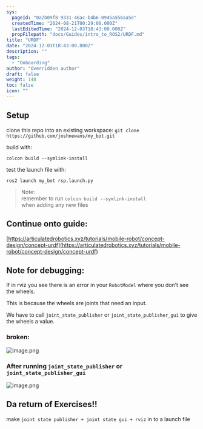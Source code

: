```yaml
---
sys:
  pageId: "0a2b09f8-9331-46ac-b4b6-0945a556aa5e"
  createdTime: "2024-08-21T00:29:00.000Z"
  lastEditedTime: "2024-12-03T18:43:00.000Z"
  propFilepath: "docs/Guides/intro_to_ROS2/URDF.md"
title: "URDF"
date: "2024-12-03T18:43:00.000Z"
description: ""
tags:
  - "Onboarding"
author: "Overridden author"
draft: false
weight: 148
toc: false
icon: ""
---
```


## Setup

clone this repo into an existing workspace:
`git clone https://github.com/joshnewans/my_bot.git`

build with:

`colcon build --symlink-install`

test the launch file with:

`ros2 launch my_bot rsp.launch.py`

> Note:  
> remember to run `colcon build --symlink-install`  
> when adding any new files

## Continue onto guide:

[https://articulatedrobotics.xyz/tutorials/mobile-robot/concept-design/concept-urdf](https://articulatedrobotics.xyz/tutorials/mobile-robot/concept-design/concept-urdf)

## Note for debugging:

If in rviz you see there is an error in your `RobotModel` where you don’t see the wheels.

This is because the wheels are joints that need an input. 

We have to call `joint_state_publisher` or `joint_state_publisher_gui` to give the wheels a value.

### broken:

![image.png](https://prod-files-secure.s3.us-west-2.amazonaws.com/d518164a-d88e-44d1-a4ee-3adb3bd8bce0/96a1d089-1f17-4dbf-8563-f2aef56a4d37/image.png?X-Amz-Algorithm=AWS4-HMAC-SHA256&X-Amz-Content-Sha256=UNSIGNED-PAYLOAD&X-Amz-Credential=ASIAZI2LB466QTASQ6UV%2F20250217%2Fus-west-2%2Fs3%2Faws4_request&X-Amz-Date=20250217T003836Z&X-Amz-Expires=3600&X-Amz-Security-Token=IQoJb3JpZ2luX2VjEEAaCXVzLXdlc3QtMiJHMEUCIQCRqeJZtlz3DKLwrPjtNUjh6o2RldSmOt%2BOVw8PEJRQIwIgPyeQMYWE%2BC3gLptZKUEmnRCT42VWzUOr6NNFY2zcgScq%2FwMIaRAAGgw2Mzc0MjMxODM4MDUiDHHv%2Bk1hE4recOmwuSrcA%2FicjvYMeQFUmihen4q1QQYw0JOb0Wlx8tirZiSgSaPQkvJFjWugZXcVkx9Ejtktw963AV0SDWdC0kdwbxcLZ1mCtT6HybdlXVInseGiLgylZR8NVxhSUekEzv%2FrkAcm387yCNmwPh0n%2FNjZ2AZQlufUdwbQdlknlC2S5y1yxjjrPVbmPKhi2HxZNp2VHQKBpW2Db0M6TW6DwBvOdBHBW385jV%2BULwIyN%2FEQVuU9ZNJ%2BWoE%2BbXUfW2LVtOXFmKPwyNi0s5kgMwW5TLxVoYcnPiPgSLFOug98Zi3n6g4gHhVEoAFlDfFlUhhQ3P7n1uTdzaIz8OlK3wiyA213%2FHiKoxLFr7r4kxOwK8z36WHE3l7JpalD33ChkRAhrpz99BfUoh2KJTBeYuAU112YuF%2FRm2dEpt9nGEAprOYhuDlezNVGwgeNT2nfgVkah66Rdf4bB42SmozXimM7gk7rIchZ9g%2B1%2BYOB4l5TemNpsyVqtxipFAMZ0Upco9JvHh5QQEdgYRcGpgSLaWH2Nn22qH1N258b8cyaypmATYnDLbvQ%2FPCLUUDPKzdMhV7azAHLTTNr%2B58SL3r9gbaz40q12B10VpXRRE3JQprvEohnnrHeQnprsFIFIDg3z2fVWutdMIqAyr0GOqUBZQ1stFeEdnBnKOZ2pWpylXWVaDCd7kWrbrZTJ9BZ%2BKxPl6ItRNS4c%2BU8h1rhkEPfcWL8cQHh0AtO9Z5VZ7jCsqSgEGavId1xibIPcF5FUZvmPAis%2BralX8lI4d7myO82TCUB65RTzuH3xOxG5YcXlQXqqcmTV81WYaTeOHaGpPnqyMeu7K4P%2BrwPqsYNYcYoakYps6P1dtVxC%2Fp0w%2B5JDgAKFLqZ&X-Amz-Signature=07f784270f122ed258cfda7789c4af6a4bb478df33c137e38388bd2bbc72bf10&X-Amz-SignedHeaders=host&x-id=GetObject)

### After running `joint_state_publisher` or `joint_state_publisher_gui`

![image.png](https://prod-files-secure.s3.us-west-2.amazonaws.com/d518164a-d88e-44d1-a4ee-3adb3bd8bce0/130c99c7-1b0b-4031-9953-844fc3950ff4/image.png?X-Amz-Algorithm=AWS4-HMAC-SHA256&X-Amz-Content-Sha256=UNSIGNED-PAYLOAD&X-Amz-Credential=ASIAZI2LB466QTASQ6UV%2F20250217%2Fus-west-2%2Fs3%2Faws4_request&X-Amz-Date=20250217T003836Z&X-Amz-Expires=3600&X-Amz-Security-Token=IQoJb3JpZ2luX2VjEEAaCXVzLXdlc3QtMiJHMEUCIQCRqeJZtlz3DKLwrPjtNUjh6o2RldSmOt%2BOVw8PEJRQIwIgPyeQMYWE%2BC3gLptZKUEmnRCT42VWzUOr6NNFY2zcgScq%2FwMIaRAAGgw2Mzc0MjMxODM4MDUiDHHv%2Bk1hE4recOmwuSrcA%2FicjvYMeQFUmihen4q1QQYw0JOb0Wlx8tirZiSgSaPQkvJFjWugZXcVkx9Ejtktw963AV0SDWdC0kdwbxcLZ1mCtT6HybdlXVInseGiLgylZR8NVxhSUekEzv%2FrkAcm387yCNmwPh0n%2FNjZ2AZQlufUdwbQdlknlC2S5y1yxjjrPVbmPKhi2HxZNp2VHQKBpW2Db0M6TW6DwBvOdBHBW385jV%2BULwIyN%2FEQVuU9ZNJ%2BWoE%2BbXUfW2LVtOXFmKPwyNi0s5kgMwW5TLxVoYcnPiPgSLFOug98Zi3n6g4gHhVEoAFlDfFlUhhQ3P7n1uTdzaIz8OlK3wiyA213%2FHiKoxLFr7r4kxOwK8z36WHE3l7JpalD33ChkRAhrpz99BfUoh2KJTBeYuAU112YuF%2FRm2dEpt9nGEAprOYhuDlezNVGwgeNT2nfgVkah66Rdf4bB42SmozXimM7gk7rIchZ9g%2B1%2BYOB4l5TemNpsyVqtxipFAMZ0Upco9JvHh5QQEdgYRcGpgSLaWH2Nn22qH1N258b8cyaypmATYnDLbvQ%2FPCLUUDPKzdMhV7azAHLTTNr%2B58SL3r9gbaz40q12B10VpXRRE3JQprvEohnnrHeQnprsFIFIDg3z2fVWutdMIqAyr0GOqUBZQ1stFeEdnBnKOZ2pWpylXWVaDCd7kWrbrZTJ9BZ%2BKxPl6ItRNS4c%2BU8h1rhkEPfcWL8cQHh0AtO9Z5VZ7jCsqSgEGavId1xibIPcF5FUZvmPAis%2BralX8lI4d7myO82TCUB65RTzuH3xOxG5YcXlQXqqcmTV81WYaTeOHaGpPnqyMeu7K4P%2BrwPqsYNYcYoakYps6P1dtVxC%2Fp0w%2B5JDgAKFLqZ&X-Amz-Signature=8e4c1d1e0c063041c8cc7633e7f2520e4a1b713fcaf3134e923a199a10d0a287&X-Amz-SignedHeaders=host&x-id=GetObject)

## Da return of Exercises!!

make `joint state publisher + joint state gui + rviz` in to a launch file

